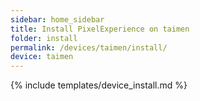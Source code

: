 ```yaml
---
sidebar: home_sidebar
title: Install PixelExperience on taimen
folder: install
permalink: /devices/taimen/install/
device: taimen
---
```

{% include templates/device_install.md %}
